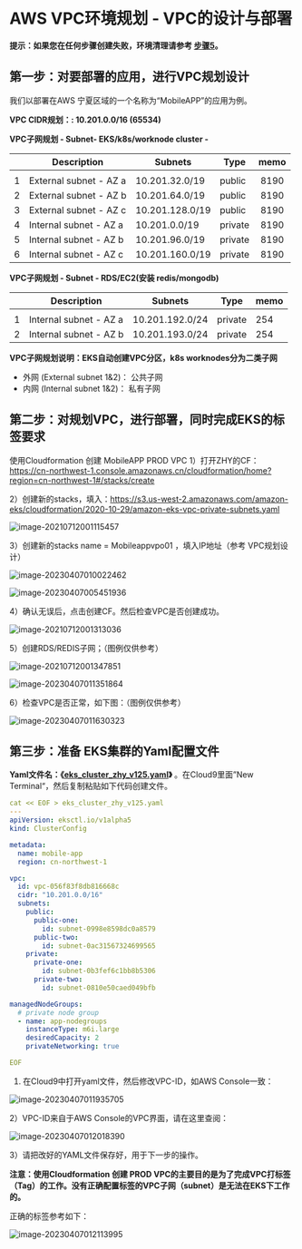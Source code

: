 # AWS VPC环境规划 - VPC的设计与部署



**提示：如果您在任何步骤创建失败，环境清理请参考 [步骤5]()。**



## 第一步：对要部署的应用，进行VPC规划设计

我们以部署在AWS 宁夏区域的一个名称为“MobileAPP”的应用为例。



**VPC CIDR规划：: 10.201.0.0/16 (65534)**

**VPC子网规划 - Subnet- EKS/k8s/worknode cluster  -** 

|      | **Description**         | **Subnets**            | **Type** | **memo** |
| ---- | ----------------------- | ---------------------- | -------- | :------: |
|      |                         |                        |          |          |
| 1    | External  subnet - AZ a | 10.201.32.0/19 | public   |   8190   |
| 2    | External  subnet - AZ b | 10.201.64.0/19         | public   |   8190   |
| 3    | External  subnet - AZ c | 10.201.128.0/19        | public   |   8190   |
| 4    | Internal  subnet - AZ a | 10.201.0.0/19          | private  |   8190   |
| 5    | Internal  subnet - AZ b | 10.201.96.0/19         | private  |   8190   |
| 6    | Internal  subnet - AZ c | 10.201.160.0/19        | private  |   8190   |

 **VPC子网规划 -  Subnet - RDS/EC2(安装 redis/mongodb)**    

|      | **Description**         | **Subnets**         | **Type** | **memo** |
| ---- | ----------------------- | ------------------- | -------- | -------- |
|      |                         |                     |          |          |
| 1    | Internal subnet - AZ  a | 10.201.192.0/24 | private  | 254     |
| 2    | Internal subnet - AZ  b | 10.201.193.0/24     | private  | 254     |

**VPC子网规划说明：EKS自动创建VPC分区，k8s worknodes分为二类子网**

- 外网 (External subnet 1&2)： 公共子网
- 内网 (Internal subnet 1&2)： 私有子网





## 第二步：对规划VPC，进行部署，同时完成EKS的标签要求



使用Cloudformation 创建  MobileAPP PROD VPC
1）打开ZHY的CF：https://cn-northwest-1.console.amazonaws.cn/cloudformation/home?region=cn-northwest-1#/stacks/create

2）创建新的stacks，填入：https://s3.us-west-2.amazonaws.com/amazon-eks/cloudformation/2020-10-29/amazon-eks-vpc-private-subnets.yaml

![image-20210712001115457](https://raw.githubusercontent.com/liangyimingcom/storage/master/uPic/image-20210712001115457.png)



3）创建新的stacks name = Mobileappvpo01 ，填入IP地址（参考 VPC规划设计）

![image-20230407010022462](https://raw.githubusercontent.com/liangyimingcom/storage/master/PicGo/image-20230407010022462.png)



![image-20230407005451936](https://raw.githubusercontent.com/liangyimingcom/storage/master/PicGo/image-20230407005451936.png)



4）确认无误后，点击创建CF。然后检查VPC是否创建成功。

![image-20210712001313036](https://raw.githubusercontent.com/liangyimingcom/storage/master/uPic/image-20210712001313036.png)



5）创建RDS/REDIS子网；（图例仅供参考）

![image-20210712001347851](https://raw.githubusercontent.com/liangyimingcom/storage/master/uPic/image-20210712001347851.png)

![image-20230407011351864](https://raw.githubusercontent.com/liangyimingcom/storage/master/PicGo/image-20230407011351864.png)





6）检查VPC是否正常，如下图：（图例仅供参考）

![image-20230407011630323](https://raw.githubusercontent.com/liangyimingcom/storage/master/PicGo/image-20230407011630323.png)



## 第三步：准备 EKS集群的Yaml配置文件

**Yaml文件名：《[eks_cluster_zhy_v125.yaml](https://github.com/liangyimingcom/application-deployment-eks-CHINA-guideline/blob/main/cf-template/eks_cluster_zhy_v125.yaml)》** 。在Cloud9里面”New Terminal“，然后复制粘贴如下代码创建文件。

```yaml
cat << EOF > eks_cluster_zhy_v125.yaml
---
apiVersion: eksctl.io/v1alpha5
kind: ClusterConfig

metadata:
  name: mobile-app
  region: cn-northwest-1

vpc:
  id: vpc-056f83f8db816668c
  cidr: "10.201.0.0/16"
  subnets:
    public:
      public-one:
        id: subnet-0998e8598dc0a8579
      public-two:
        id: subnet-0ac31567324699565
    private:
      private-one:
        id: subnet-0b3fef6c1bb8b5306
      private-two:
        id: subnet-0810e50caed049bfb

managedNodeGroups:
  # private node group
  - name: app-nodegroups
    instanceType: m6i.large
    desiredCapacity: 2
    privateNetworking: true

EOF
```



1) 在Cloud9中打开yaml文件，然后修改VPC-ID，如AWS Console一致：

![image-20230407011935705](https://raw.githubusercontent.com/liangyimingcom/storage/master/PicGo/image-20230407011935705.png)



2）VPC-ID来自于AWS Console的VPC界面，请在这里查阅：

![image-20230407012018390](https://raw.githubusercontent.com/liangyimingcom/storage/master/PicGo/image-20230407012018390.png)



3）请把改好的YAML文件保存好，用于下一步的操作。



**注意：使用Cloudformation 创建  PROD VPC的主要目的是为了完成VPC打标签（Tag）的工作。没有正确配置标签的VPC子网（subnet）是无法在EKS下工作的。**

正确的标签参考如下：

![image-20230407012113995](https://raw.githubusercontent.com/liangyimingcom/storage/master/PicGo/image-20230407012113995.png)





